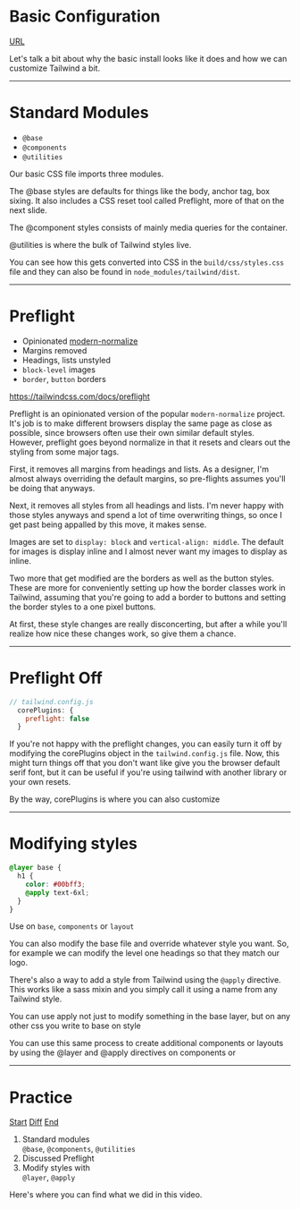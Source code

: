 <!-- .slide: data-state="layout-title" class="bg-dark"-->

# Basic Configuration

<div class="slide-link"><a href="URL"><i class="fab fa-slideshare"></i> URL</a></div>

> >

Let's talk a bit about why the basic install looks like it does and how we can customize Tailwind a bit.

---

# Standard Modules

- `@base`
- `@components`
- `@utilities`

> >

Our basic CSS file imports three modules.

The @base styles are defaults for things like the body, anchor tag, box sixing. It also includes a CSS reset tool called Preflight, more of that on the next slide.

The @component styles consists of mainly media queries for the container. 

@utilities is where the bulk of Tailwind styles live.

You can see how this gets converted into CSS in the `build/css/styles.css` file and they can also be found in `node_modules/tailwind/dist`.

---

# Preflight

- Opinionated [modern-normalize](https://github.com/sindresorhus/modern-normalize)
- Margins removed
- Headings, lists unstyled
- `block-level` images
- `border`, `button` borders


https://tailwindcss.com/docs/preflight

> >

Preflight is an opinionated version of the popular `modern-normalize` project. It's job is to make different browsers display the same page as close as possible, since browsers often use their own similar default styles. However, preflight goes beyond normalize in that it resets and clears out the styling from some major tags. 

First, it removes all margins from headings and lists. As a designer, I'm almost always overriding the default margins, so pre-flights assumes you'll be doing that anyways.

Next, it removes all styles from all headings and lists. I'm never happy with those styles anyways and spend a lot of time overwriting things, so once I get past being appalled by this move, it makes sense.

Images are set to `display: block` and `vertical-align: middle`. The default for images is display inline and I almost never want my images to display as inline.

Two more that get modified are the borders as well as the button styles. These are more for conveniently setting up how the border classes work in Tailwind, assuming that you're going to add a border to buttons and setting the border styles to a one pixel buttons.

At first, these style changes are really disconcerting, but after a while you'll realize how nice these changes work, so give them a chance.

---

# Preflight Off

```js
// tailwind.config.js
  corePlugins: {
    preflight: false
  }
```

> >

If you're not happy with the preflight changes, you can easily turn it off by modifying the corePlugins object in the `tailwind.config.js` file. Now, this might turn things off that you don't want like give you the browser default serif font, but it can be useful if you're using tailwind with another library or your own resets.

By the way, corePlugins is where you can also customize 

---

# Modifying styles

```scss
@layer base {
  h1 {
    color: #00bff3;
    @apply text-6xl;
  }
}
```

Use on `base`, `components` or `layout`

> >

You can also modify the base file and override whatever style you want. So, for example we can modify the level one headings so that they match our logo.

There's also a way to add a style from Tailwind using the `@apply` directive. This works like a sass mixin and you simply call it using a name from any Tailwind style. 

You can use apply not just to modify something in the base layer, but on any other css you write to base on style 

You can use this same process to create additional components or layouts by using the @layer and @apply directives on components or

---

<!-- .slide: data-state="layout-title" data-transition="zoom" class="bg-dark"-->

# Practice

<div class="btn-group mt-3" role="group" aria-label="Basic example">
  <a type="button" class="animate__animated animate__backInLeft btn btn-lg btn-exciting text-white" href="https://github.com/LinkedInLearning/tailwind-css-2841311/tree/01_02b" target="_blank">Start</a>
  <a type="button" class="animate__animated animate__zoomInDown btn btn-lg btn-royal text-white" href="htthttps://github.com/LinkedInLearning/vue3-esst-2834032/compare/01_02b..01_02e" target="_blank">Diff</a>
  <a type="button" class="animate__animated animate__backInRight animate__slow btn btn-lg btn-primary text-white" href="https://github.com/LinkedInLearning/tailwind-css-2841311/tree/01_02e" target="_blank">End</a>
</div>

1. Standard modules<br>`@base`, `@components`, `@utilities`
1. Discussed Preflight 
1. Modify styles with<br>`@layer`, `@apply`

> >

Here's where you can find what we did in this video.